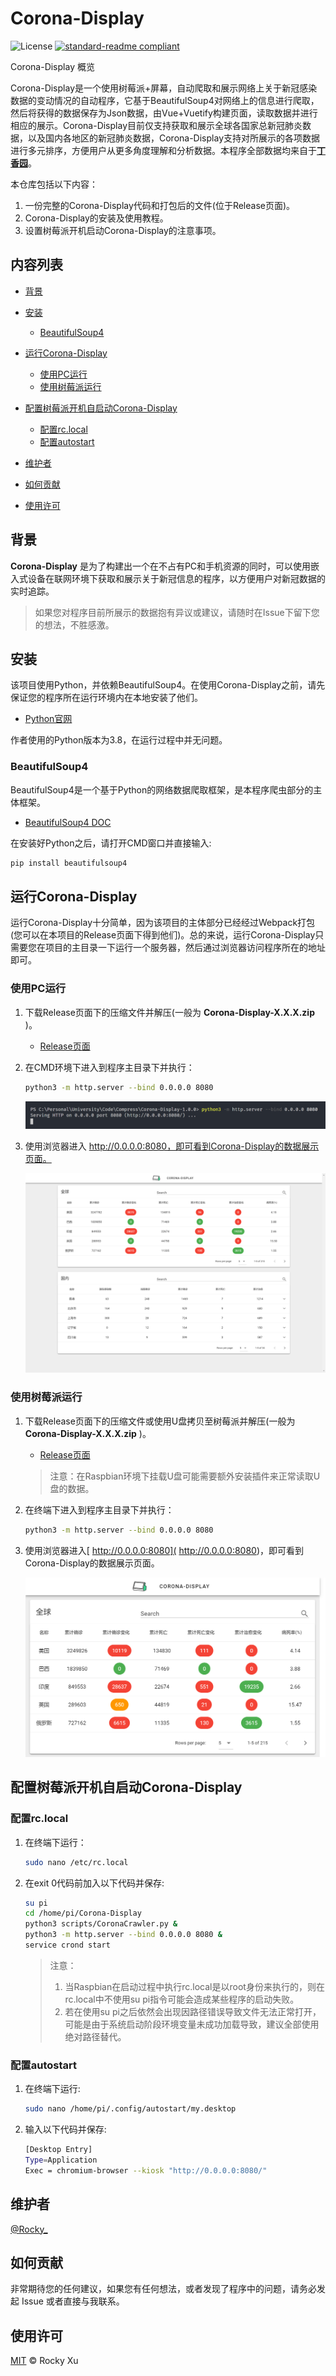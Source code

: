 # Corona-Display

![License](https://img.shields.io/badge/license-MIT-green.svg) [![standard-readme compliant](https://img.shields.io/badge/readme%20style-standard-brightgreen.svg?style=flat-square)](https://github.com/RichardLitt/standard-readme)

Corona-Display 概览

Corona-Display是一个使用树莓派+屏幕，自动爬取和展示网络上关于新冠感染数据的变动情况的自动程序，它基于BeautifulSoup4对网络上的信息进行爬取，然后将获得的数据保存为Json数据，由Vue+Vuetify构建页面，读取数据并进行相应的展示。Corona-Display目前仅支持获取和展示全球各国家总新冠肺炎数据，以及国内各地区的新冠肺炎数据，Corona-Display支持对所展示的各项数据进行多元排序，方便用户从更多角度理解和分析数据。本程序全部数据均来自于[**丁香园**](https://ncov.dxy.cn/ncovh5/view/pneumonia)。

本仓库包括以下内容：

1. 一份完整的Corona-Display代码和打包后的文件(位于Release页面)。
2. Corona-Display的安装及使用教程。
3. 设置树莓派开机启动Corona-Display的注意事项。

## 内容列表

- [背景](#背景)

- [安装](#安装)
  
  - [BeautifulSoup4](#BeautifulSoup4)
  
- [运行Corona-Display](#运行Corona-Display)
  - [使用PC运行](#使用PC运行)
  - [使用树莓派运行](#使用树莓派运行)
  
- [配置树莓派开机自启动Corona-Display](#配置树莓派开机自启动Corona-Display)
  - [配置rc.local](#配置rc.local)
  - [配置autostart](#配置autostart)

- [维护者](#维护者)

- [如何贡献](#如何贡献)

- [使用许可](#使用许可)

## 背景

**Corona-Display** 是为了构建出一个在不占有PC和手机资源的同时，可以使用嵌入式设备在联网环境下获取和展示关于新冠信息的程序，以方便用户对新冠数据的实时追踪。

> 如果您对程序目前所展示的数据抱有异议或建议，请随时在Issue下留下您的想法，不胜感激。

## 安装

该项目使用Python，并依赖BeautifulSoup4。在使用Corona-Display之前，请先保证您的程序所在运行环境内在本地安装了他们。

- [Python官网](https://www.python.org/)

作者使用的Python版本为3.8，在运行过程中并无问题。

### BeautifulSoup4

BeautifulSoup4是一个基于Python的网络数据爬取框架，是本程序爬虫部分的主体框架。

- [BeautifulSoup4 DOC](https://www.crummy.com/software/BeautifulSoup/bs4/doc/)

在安装好Python之后，请打开CMD窗口并直接输入:

```sh
pip install beautifulsoup4
```

## 运行Corona-Display

运行Corona-Display十分简单，因为该项目的主体部分已经经过Webpack打包(您可以在本项目的Release页面下得到他们)。总的来说，运行Corona-Display只需要您在项目的主目录一下运行一个服务器，然后通过浏览器访问程序所在的地址即可。

### 使用PC运行

1. 下载Release页面下的压缩文件并解压(一般为 **Corona-Display-X.X.X.zip** )。

   - [Release页面](https://github.com/RockyXRQ/Corona-Display/releases/tag/1.0.0)

2. 在CMD环境下进入到程序主目录下并执行：

   ```sh
   python3 -m http.server --bind 0.0.0.0 8080
   ```

   ![http.server](https://raw.githubusercontent.com/RockyXRQ/Corona-Display/master/public/assets/http.server.png)

3. 使用浏览器进入 http://0.0.0.0:8080，即可看到Corona-Display的数据展示页面。

   ![corona-display-main-page](https://raw.githubusercontent.com/RockyXRQ/Corona-Display/master/public/assets/corona-display-main-page.png)

### 使用树莓派运行

1. 下载Release页面下的压缩文件或使用U盘拷贝至树莓派并解压(一般为 **Corona-Display-X.X.X.zip** )。

   - [Release页面](https://github.com/RockyXRQ/Corona-Display/releases/tag/1.0.0)

   > 注意：在Raspbian环境下挂载U盘可能需要额外安装插件来正常读取U盘的数据。

2. 在终端下进入到程序主目录下并执行：

   ```sh
   python3 -m http.server --bind 0.0.0.0 8080
   ```

3. 使用浏览器进入[ http://0.0.0.0:8080]( http://0.0.0.0:8080)，即可看到Corona-Display的数据展示页面。

   ![corona-display-main-page-raspberry](https://raw.githubusercontent.com/RockyXRQ/Corona-Display/master/public/assets/corona-display-main-page-raspberry.png)

## 配置树莓派开机自启动Corona-Display

### 配置rc.local

1. 在终端下运行：

   ```sh
   sudo nano /etc/rc.local
   ```

2. 在exit 0代码前加入以下代码并保存:

   ```sh
   su pi
   cd /home/pi/Corona-Display
   python3 scripts/CoronaCrawler.py &
   python3 -m http.server --bind 0.0.0.0 8080 &
   service crond start
   ```
   
   > 注意：
   >
   > 1. 当Raspbian在启动过程中执行rc.local是以root身份来执行的，则在rc.local中不使用su pi指令可能会造成某些程序的启动失败。
   > 2. 若在使用su pi之后依然会出现因路径错误导致文件无法正常打开，可能是由于系统启动阶段环境变量未成功加载导致，建议全部使用绝对路径替代。

### 配置autostart

1. 在终端下运行:

   ```sh
   sudo nano /home/pi/.config/autostart/my.desktop
   ```

2. 输入以下代码并保存:

   ```sh
   [Desktop Entry]
   Type=Application
   Exec = chromium-browser --kiosk "http://0.0.0.0:8080/"
   ```

## 维护者

[@Rocky_](https://github.com/RockyXRQ)

## 如何贡献

非常期待您的任何建议，如果您有任何想法，或者发现了程序中的问题，请务必发起 Issue 或者直接与我联系。

## 使用许可

[MIT](LICENSE) © Rocky Xu
